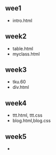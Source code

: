 ## wee1
* intro.html

## week2
* table.html
* myclass.html

## week3
* tku.60
* div.html

## week4
* ttt.html, ttt.css
* blog.html,blog.css

## week5
*
<!--stackedit_data:
eyJoaXN0b3J5IjpbLTkzODY2MjU3XX0=
-->